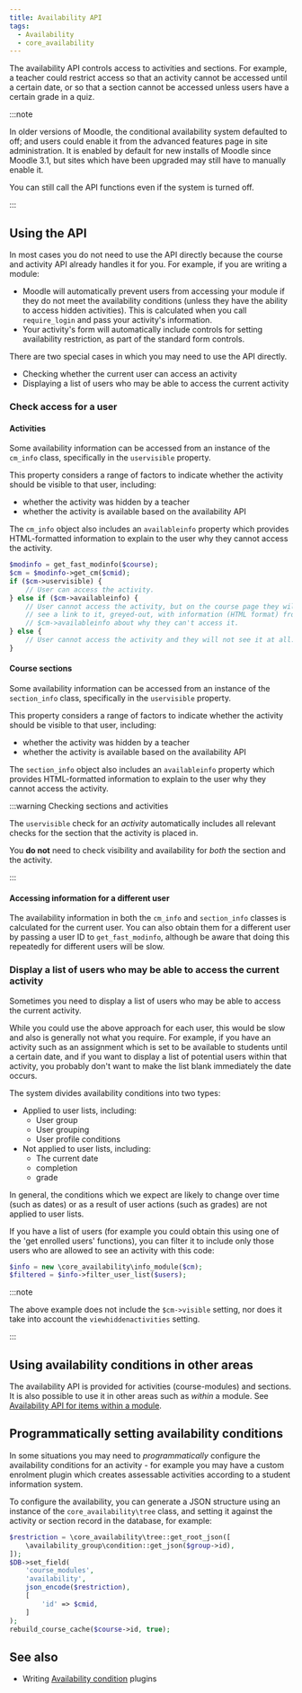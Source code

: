 ```yaml
---
title: Availability API
tags:
  - Availability
  - core_availability
---
```


The availability API controls access to activities and sections. For example, a teacher could restrict access so that an activity cannot be accessed until a certain date, or so that a section cannot be accessed unless users have a certain grade in a quiz.

:::note

In older versions of Moodle, the conditional availability system defaulted to off; and users could enable it from the advanced features page in site administration. It is enabled by default for new installs of Moodle since Moodle 3.1, but sites which have been upgraded may still have to manually enable it.

You can still call the API functions even if the system is turned off.

:::

## Using the API

In most cases you do not need to use the API directly because the course and activity API already handles it for you. For example, if you are writing a module:

- Moodle will automatically prevent users from accessing your module if they do not meet the availability conditions (unless they have the ability to access hidden activities). This is calculated when you call `require_login` and pass your activity's information.
- Your activity's form will automatically include controls for setting availability restriction, as part of the standard form controls.

There are two special cases in which you may need to use the API directly.

- Checking whether the current user can access an activity
- Displaying a list of users who may be able to access the current activity

### Check access for a user

#### Activities

Some availability information can be accessed from an instance of the `cm_info` class, specifically in the `uservisible` property.

This property considers a range of factors to indicate whether the activity should be visible to that user, including:

- whether the activity was hidden by a teacher
- whether the activity is available based on the availability API

The `cm_info` object also includes an `availableinfo` property which provides HTML-formatted information to explain to the user why they cannot access the activity.

```php title="Checking and displaying availability information"
$modinfo = get_fast_modinfo($course);
$cm = $modinfo->get_cm($cmid);
if ($cm->uservisible) {
    // User can access the activity.
} else if ($cm->availableinfo) {
    // User cannot access the activity, but on the course page they will
    // see a link to it, greyed-out, with information (HTML format) from
    // $cm->availableinfo about why they can't access it.
} else {
    // User cannot access the activity and they will not see it at all.
}
```

#### Course sections

Some availability information can be accessed from an instance of the `section_info` class, specifically in the `uservisible` property.

This property considers a range of factors to indicate whether the activity should be visible to that user, including:

- whether the activity was hidden by a teacher
- whether the activity is available based on the availability API

The `section_info` object also includes an `availableinfo` property which provides HTML-formatted information to explain to the user why they cannot access the activity.

:::warning Checking sections and activities

The `uservisible` check for an _activity_ automatically includes all relevant checks for the section that the activity is placed in.

You **do not** need to check visibility and availability for _both_ the section and the activity.

:::

#### Accessing information for a different user

The availability information in both the `cm_info` and `section_info` classes is calculated  for the current user. You can also obtain them for a different user by passing a user ID to `get_fast_modinfo`, although be aware that doing this repeatedly for different users will be slow.

### Display a list of users who may be able to access the current activity

Sometimes you need to display a list of users who may be able to access the current activity.

While you could use the above approach for each user, this would be slow and also is generally not what you require. For example, if you have an activity such as an assignment which is set to be available to students until a certain date, and if you want to display a list of potential users within that activity, you probably don't want to make the list blank immediately the date occurs.

The system divides availability conditions into two types:

- Applied to user lists, including:
  - User group
  - User grouping
  - User profile conditions
- Not applied to user lists, including:
  - The current date
  - completion
  - grade

In general, the conditions which we expect are likely to change over time (such as dates) or as a result of user actions (such as grades) are not applied to user lists.

If you have a list of users (for example you could obtain this using one of the 'get enrolled users' functions), you can filter it to include only those users who are allowed to see an activity with this code:

```php
$info = new \core_availability\info_module($cm);
$filtered = $info->filter_user_list($users);
```

:::note

The above example does not include the `$cm->visible` setting, nor does it take into account the `viewhiddenactivities` setting.

:::

## Using availability conditions in other areas

The availability API is provided for activities (course-modules) and sections. It is also possible to use it in other areas such as _within_ a module. See [Availability API for items within a module](https://docs.moodle.org/dev/Availability_API_for_items_within_a_module).

## Programmatically setting availability conditions

In some situations you may need to _programmatically_ configure the availability conditions for an activity - for example you may have a custom enrolment plugin which creates assessable activities according to a student information system.

To configure the availability, you can generate a JSON structure using an instance of the `core_availability\tree` class, and setting it against the activity or section record in the database, for example:

```php
$restriction = \core_availability\tree::get_root_json([
    \availability_group\condition::get_json($group->id),
]);
$DB->set_field(
    'course_modules',
    'availability',
    json_encode($restriction),
    [
        'id' => $cmid,
    ]
);
rebuild_course_cache($course->id, true);
```

## See also

- Writing [Availability condition](../../plugintypes/availability/index.md) plugins
